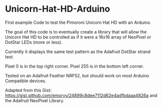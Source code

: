 # Unicorn-Hat-HD-Arduino

First example Code to test the Pimoroni Unicorn Hat HD with an Arduino.

The goal of this code is to eventually create a library that will allow the Unicorn Hat HD to be controlled as if it were a 16x16 array of NeoPixel or DotStar LEDs (more or less).

Currently it displays the same test pattern as the Adafruit DotStar strand test.

Pixel 0 is in the top right corner. Pixel 255 is in the bottom left corner.

Tested on an Adafruit Feather NRF52, but should work on most Arduino Compatible devices.

Adapted from this Gist: https://gist.github.com/emoryy/24899c8dee7112d62e4adfbdaaa4826a and the Adafruit NeoPixel Library.
